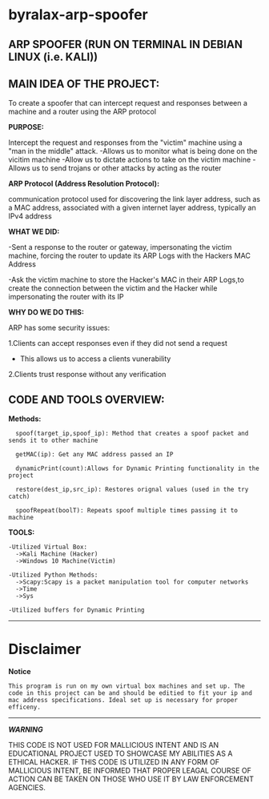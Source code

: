 # byralax-arp-spoofer
ARP SPOOFER (RUN ON TERMINAL IN DEBIAN LINUX (i.e. KALI))
----------------------------------------------------------------------------------------------------------------------------


MAIN IDEA OF THE PROJECT:
-------------------------
To create a spoofer that can intercept request and responses between a machine and a router using the ARP protocol

**PURPOSE:**

Intercept the request and responses from the "victim" machine using a "man in the middle" attack.
-Allows us to monitor what is being done on the vicitim machine
-Allow us to dictate actions to take on the victim machine
-Allows us to send trojans or other attacks by acting as the router

**ARP Protocol (Address Resolution Protocol):**

communication protocol used for discovering the link layer address, such as a MAC address, 
associated with a given internet layer address, typically an IPv4 address

**WHAT WE DID:**

-Sent a response to the router or gateway, impersonating the victim machine, forcing the router to update its
ARP Logs with the Hackers MAC Address

-Ask the victim machine to store the Hacker's MAC in their ARP Logs,to create the connection between the victim and the Hacker
while impersonating the router with its IP

**WHY DO WE DO THIS:**

ARP has some security issues:

1.Clients can accept responses even if they did not send a request
  - This allows us to access a clients vunerability
  
2.Clients trust response without any verification



CODE AND TOOLS OVERVIEW:
------------------------
  **Methods:**
  
      spoof(target_ip,spoof_ip): Method that creates a spoof packet and sends it to other machine

      getMAC(ip): Get any MAC address passed an IP

      dynamicPrint(count):Allows for Dynamic Printing functionality in the project

      restore(dest_ip,src_ip): Restores orignal values (used in the try catch)

      spoofRepeat(boolT): Repeats spoof multiple times passing it to machine

  **TOOLS:**
  
    -Utilized Virtual Box:
      ->Kali Machine (Hacker)
      ->Windows 10 Machine(Victim)
      
    -Utilized Python Methods:
      ->Scapy:Scapy is a packet manipulation tool for computer networks
      ->Time
      ->Sys
      
    -Utilized buffers for Dynamic Printing
---

# Disclaimer
**Notice**

    This program is run on my own virtual box machines and set up. The code in this project can be and should be editied to fit your ip and mac address specifications. Ideal set up is necessary for proper efficeny.
---
***WARNING***

THIS CODE IS NOT USED FOR MALLICIOUS INTENT AND IS AN EDUCATIONAL PROJECT USED TO SHOWCASE MY ABILITIES AS A ETHICAL HACKER.
IF THIS CODE IS UTILIZED IN ANY FORM OF MALLICIOUS INTENT, BE INFORMED THAT PROPER LEAGAL COURSE OF ACTION CAN BE TAKEN ON THOSE WHO
USE IT BY LAW ENFORCEMENT AGENCIES.
      
